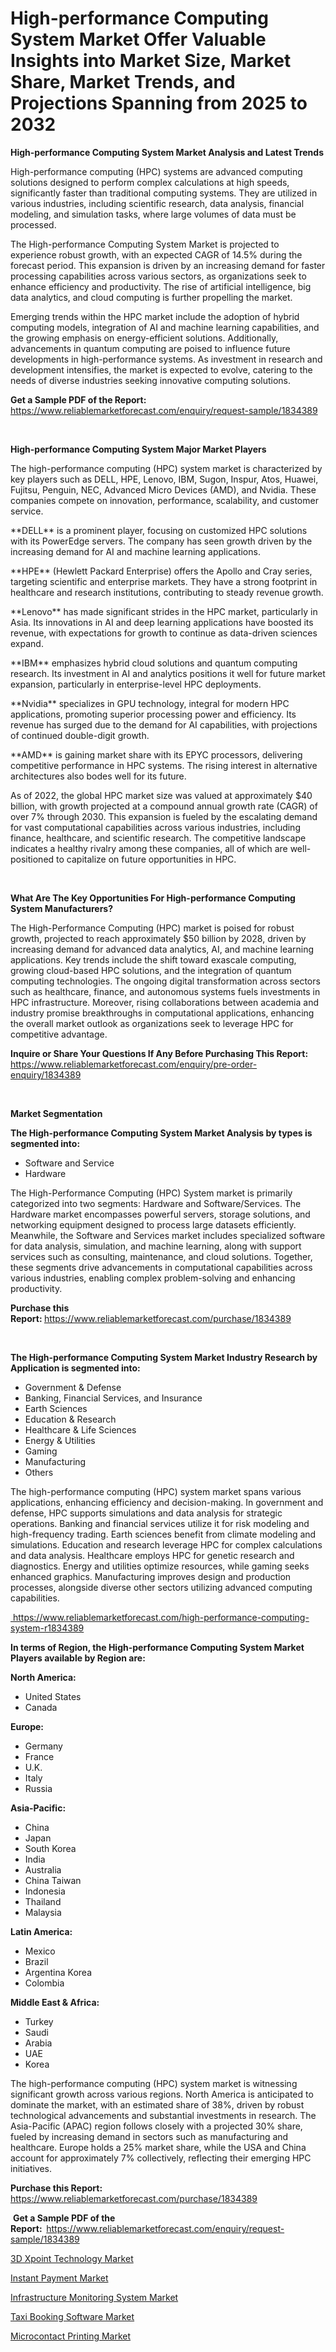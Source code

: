 <p><h1>High-performance Computing System Market Offer Valuable Insights into Market Size, Market Share, Market Trends, and Projections Spanning from 2025 to 2032</h1></p><p><strong>High-performance Computing System Market Analysis and Latest Trends</strong></p>
<p><p>High-performance computing (HPC) systems are advanced computing solutions designed to perform complex calculations at high speeds, significantly faster than traditional computing systems. They are utilized in various industries, including scientific research, data analysis, financial modeling, and simulation tasks, where large volumes of data must be processed.</p><p>The High-performance Computing System Market is projected to experience robust growth, with an expected CAGR of 14.5% during the forecast period. This expansion is driven by an increasing demand for faster processing capabilities across various sectors, as organizations seek to enhance efficiency and productivity. The rise of artificial intelligence, big data analytics, and cloud computing is further propelling the market.</p><p>Emerging trends within the HPC market include the adoption of hybrid computing models, integration of AI and machine learning capabilities, and the growing emphasis on energy-efficient solutions. Additionally, advancements in quantum computing are poised to influence future developments in high-performance systems. As investment in research and development intensifies, the market is expected to evolve, catering to the needs of diverse industries seeking innovative computing solutions.</p></p>
<p><strong>Get a Sample PDF of the Report:&nbsp;</strong> <a href="https://www.reliablemarketforecast.com/enquiry/request-sample/1834389?utm_campaign=2397&utm_medium=2&utm_source=Github&utm_content=ia&utm_term=11032025&utm_id=high-performance-computing-system">https://www.reliablemarketforecast.com/enquiry/request-sample/1834389</a></p>
<p>&nbsp;</p>
<p><strong>High-performance Computing System Major Market Players</strong></p>
<p><p>The high-performance computing (HPC) system market is characterized by key players such as DELL, HPE, Lenovo, IBM, Sugon, Inspur, Atos, Huawei, Fujitsu, Penguin, NEC, Advanced Micro Devices (AMD), and Nvidia. These companies compete on innovation, performance, scalability, and customer service.</p><p>**DELL** is a prominent player, focusing on customized HPC solutions with its PowerEdge servers. The company has seen growth driven by the increasing demand for AI and machine learning applications.</p><p>**HPE** (Hewlett Packard Enterprise) offers the Apollo and Cray series, targeting scientific and enterprise markets. They have a strong footprint in healthcare and research institutions, contributing to steady revenue growth.</p><p>**Lenovo** has made significant strides in the HPC market, particularly in Asia. Its innovations in AI and deep learning applications have boosted its revenue, with expectations for growth to continue as data-driven sciences expand.</p><p>**IBM** emphasizes hybrid cloud solutions and quantum computing research. Its investment in AI and analytics positions it well for future market expansion, particularly in enterprise-level HPC deployments.</p><p>**Nvidia** specializes in GPU technology, integral for modern HPC applications, promoting superior processing power and efficiency. Its revenue has surged due to the demand for AI capabilities, with projections of continued double-digit growth.</p><p>**AMD** is gaining market share with its EPYC processors, delivering competitive performance in HPC systems. The rising interest in alternative architectures also bodes well for its future.</p><p>As of 2022, the global HPC market size was valued at approximately $40 billion, with growth projected at a compound annual growth rate (CAGR) of over 7% through 2030. This expansion is fueled by the escalating demand for vast computational capabilities across various industries, including finance, healthcare, and scientific research. The competitive landscape indicates a healthy rivalry among these companies, all of which are well-positioned to capitalize on future opportunities in HPC.</p></p>
<p>&nbsp;</p>
<p><strong>What Are The Key Opportunities For High-performance Computing System Manufacturers?</strong></p>
<p><p>The High-Performance Computing (HPC) market is poised for robust growth, projected to reach approximately $50 billion by 2028, driven by increasing demand for advanced data analytics, AI, and machine learning applications. Key trends include the shift toward exascale computing, growing cloud-based HPC solutions, and the integration of quantum computing technologies. The ongoing digital transformation across sectors such as healthcare, finance, and autonomous systems fuels investments in HPC infrastructure. Moreover, rising collaborations between academia and industry promise breakthroughs in computational applications, enhancing the overall market outlook as organizations seek to leverage HPC for competitive advantage.</p></p>
<p><strong>Inquire or Share Your Questions If Any Before Purchasing This Report:</strong> <a href="https://www.reliablemarketforecast.com/enquiry/pre-order-enquiry/1834389?utm_campaign=2397&utm_medium=2&utm_source=Github&utm_content=ia&utm_term=11032025&utm_id=high-performance-computing-system">https://www.reliablemarketforecast.com/enquiry/pre-order-enquiry/1834389</a></p>
<p>&nbsp;</p>
<p><strong>Market Segmentation</strong></p>
<p><strong>The High-performance Computing System Market Analysis by types is segmented into:</strong></p>
<p><ul><li>Software and Service</li><li>Hardware</li></ul></p>
<p><p>The High-Performance Computing (HPC) System market is primarily categorized into two segments: Hardware and Software/Services. The Hardware market encompasses powerful servers, storage solutions, and networking equipment designed to process large datasets efficiently. Meanwhile, the Software and Services market includes specialized software for data analysis, simulation, and machine learning, along with support services such as consulting, maintenance, and cloud solutions. Together, these segments drive advancements in computational capabilities across various industries, enabling complex problem-solving and enhancing productivity.</p></p>
<p><strong>Purchase this Report:&nbsp;</strong><a href="https://www.reliablemarketforecast.com/purchase/1834389?utm_campaign=2397&utm_medium=2&utm_source=Github&utm_content=ia&utm_term=11032025&utm_id=high-performance-computing-system">https://www.reliablemarketforecast.com/purchase/1834389</a></p>
<p>&nbsp;</p>
<p><strong>The High-performance Computing System Market Industry Research by Application is segmented into:</strong></p>
<p><ul><li>Government & Defense</li><li>Banking, Financial Services, and Insurance</li><li>Earth Sciences</li><li>Education & Research</li><li>Healthcare & Life Sciences</li><li>Energy & Utilities</li><li>Gaming</li><li>Manufacturing</li><li>Others</li></ul></p>
<p><p>The high-performance computing (HPC) system market spans various applications, enhancing efficiency and decision-making. In government and defense, HPC supports simulations and data analysis for strategic operations. Banking and financial services utilize it for risk modeling and high-frequency trading. Earth sciences benefit from climate modeling and simulations. Education and research leverage HPC for complex calculations and data analysis. Healthcare employs HPC for genetic research and diagnostics. Energy and utilities optimize resources, while gaming seeks enhanced graphics. Manufacturing improves design and production processes, alongside diverse other sectors utilizing advanced computing capabilities.</p></p>
<p><a href="https://www.reliablemarketforecast.com/high-performance-computing-system-r1834389?utm_campaign=2397&utm_medium=2&utm_source=Github&utm_content=ia&utm_term=11032025&utm_id=high-performance-computing-system">&nbsp;https://www.reliablemarketforecast.com/high-performance-computing-system-r1834389</a></p>
<p><strong>In terms of Region, the High-performance Computing System Market Players available by Region are:</strong></p>
<p>
    <p> <strong> North America: </strong>
        <ul>
            <li>United States</li>
            <li>Canada</li>
        </ul>
        </p> 
    <p> <strong> Europe: </strong>
        <ul>
            <li>Germany</li>
            <li>France</li>
            <li>U.K.</li>
            <li>Italy</li>
            <li>Russia</li>
        </ul>
        </p> 
    <p> <strong> Asia-Pacific: </strong>
        <ul>
            <li>China</li>
            <li>Japan</li>
            <li>South Korea</li>
            <li>India</li>
            <li>Australia</li>
            <li>China Taiwan</li>
            <li>Indonesia</li>
            <li>Thailand</li>
            <li>Malaysia</li>
        </ul>
        </p> 
    <p> <strong> Latin America: </strong>
        <ul>
            <li>Mexico</li>
            <li>Brazil</li>
            <li>Argentina Korea</li>
            <li>Colombia</li>
        </ul>
        </p> 
    <p> <strong> Middle East & Africa: </strong>
        <ul>
            <li>Turkey</li>
            <li>Saudi</li>
            <li>Arabia</li>
            <li>UAE</li>
            <li>Korea</li>
        </ul>
    </p>
    </p>
<p><p>The high-performance computing (HPC) system market is witnessing significant growth across various regions. North America is anticipated to dominate the market, with an estimated share of 38%, driven by robust technological advancements and substantial investments in research. The Asia-Pacific (APAC) region follows closely with a projected 30% share, fueled by increasing demand in sectors such as manufacturing and healthcare. Europe holds a 25% market share, while the USA and China account for approximately 7% collectively, reflecting their emerging HPC initiatives.</p></p>
<p><strong>Purchase this Report: </strong><a href="https://www.reliablemarketforecast.com/purchase/1834389?utm_campaign=2397&utm_medium=2&utm_source=Github&utm_content=ia&utm_term=11032025&utm_id=high-performance-computing-system">https://www.reliablemarketforecast.com/purchase/1834389</a></p>
<p>&nbsp;<strong>Get a Sample PDF of the Report:&nbsp;&nbsp;</strong><a href="https://www.reliablemarketforecast.com/enquiry/request-sample/1834389?utm_campaign=2397&utm_medium=2&utm_source=Github&utm_content=ia&utm_term=11032025&utm_id=high-performance-computing-system">https://www.reliablemarketforecast.com/enquiry/request-sample/1834389</a></p>
<p><strong></strong></p>
<p><p><a href="https://github.com/lotoahshaiek/Market-Research-Report-List-1/blob/main/3d-xpoint-technology-market.md?utm_campaign=2397&utm_medium=2&utm_source=Github&utm_content=ia&utm_term=11032025&utm_id=high-performance-computing-system">3D Xpoint Technology Market</a></p><p><a href="https://github.com/motosyuliq/Market-Research-Report-List-1/blob/main/instant-payment-market.md?utm_campaign=2397&utm_medium=2&utm_source=Github&utm_content=ia&utm_term=11032025&utm_id=high-performance-computing-system">Instant Payment Market</a></p><p><a href="https://github.com/wedianbahhar/Market-Research-Report-List-1/blob/main/infrastructure-monitoring-system-market.md?utm_campaign=2397&utm_medium=2&utm_source=Github&utm_content=ia&utm_term=11032025&utm_id=high-performance-computing-system">Infrastructure Monitoring System Market</a></p><p><a href="https://github.com/muskoaizahfi/Market-Research-Report-List-1/blob/main/taxi-booking-software-market.md?utm_campaign=2397&utm_medium=2&utm_source=Github&utm_content=ia&utm_term=11032025&utm_id=high-performance-computing-system">Taxi Booking Software Market</a></p><p><a href="https://github.com/nsmifidget3/Market-Research-Report-List-1/blob/main/microcontact-printing-market.md?utm_campaign=2397&utm_medium=2&utm_source=Github&utm_content=ia&utm_term=11032025&utm_id=high-performance-computing-system">Microcontact Printing Market</a></p></p>